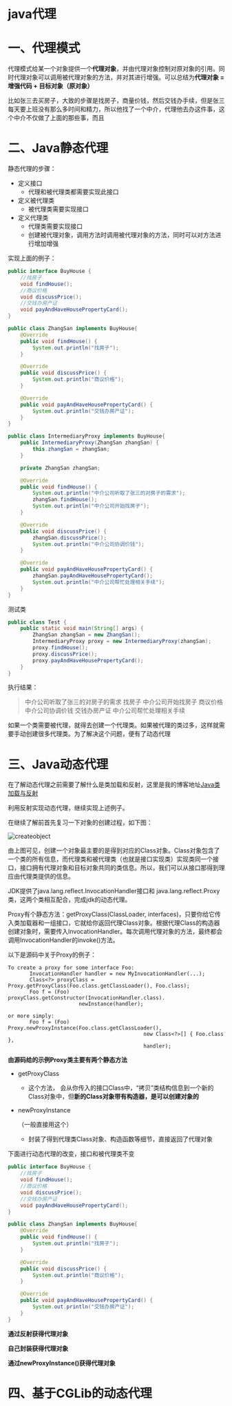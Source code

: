# java代理

# 一、代理模式

代理模式给某一个对象提供一个**代理对象**，并由代理对象控制对原对象的引用。同时代理对象可以调用被代理对象的方法，并对其进行增强。可以总结为**代理对象 = 增强代码 + 目标对象（原对象）**

比如张三去买房子，大致的步骤是找房子，商量价钱，然后交钱办手续，但是张三每天要上班没有那么多时间和精力，所以他找了一个中介，代理他去办这件事，这个中介不仅做了上面的那些事，而且

# 二、Java静态代理

静态代理的步骤：

- 定义接口
  - 代理和被代理类都需要实现此接口
- 定义被代理类
  - 被代理类需要实现接口
- 定义代理类
  - 代理类需要实现接口
  - 创建被代理对象，调用方法时调用被代理对象的方法，同时可以对方法进行增加增强

实现上面的例子：

```java
public interface BuyHouse {
    //找房子
    void findHouse();
    //商议价格
    void discussPrice();
    //交钱办房产证
    void payAndHaveHousePropertyCard();
}
```

```java
public class ZhangSan implements BuyHouse{
    @Override
    public void findHouse() {
        System.out.println("找房子");
    }

    @Override
    public void discussPrice() {
        System.out.println("商议价格");
    }

    @Override
    public void payAndHaveHousePropertyCard() {
        System.out.println("交钱办房产证");
    }
}
```

```java
public class IntermediaryProxy implements BuyHouse{
    public IntermediaryProxy(ZhangSan zhangSan) {
        this.zhangSan = zhangSan;
    }

    private ZhangSan zhangSan;

    @Override
    public void findHouse() {
        System.out.println("中介公司听取了张三的对房子的需求");
        zhangSan.findHouse();
        System.out.println("中介公司开始找房子");
    }

    @Override
    public void discussPrice() {
        zhangSan.discussPrice();
        System.out.println("中介公司协调价钱");
    }

    @Override
    public void payAndHaveHousePropertyCard() {
        zhangSan.payAndHaveHousePropertyCard();
        System.out.println("中介公司帮忙处理相关手续");
    }
}
```

测试类

```java
public class Test {
    public static void main(String[] args) {
        ZhangSan zhangSan = new ZhangSan();
        IntermediaryProxy proxy = new IntermediaryProxy(zhangSan);
        proxy.findHouse();
        proxy.discussPrice();
        proxy.payAndHaveHousePropertyCard();
    }
}
```

执行结果：

> 中介公司听取了张三的对房子的需求
> 找房子
> 中介公司开始找房子
> 商议价格
> 中介公司协调价钱
> 交钱办房产证
> 中介公司帮忙处理相关手续

如果一个类需要被代理，就得去创建一个代理类。如果被代理的类过多，这样就需要手动创建很多代理类。为了解决这个问题，便有了动态代理

# 三、Java动态代理

在了解动态代理之前需要了解什么是类加载和反射，这里是我的博客地址[Java类加载与反射](https://www.cnblogs.com/yhr520/p/12719529.html)

利用反射实现动态代理，继续实现上述例子。

在继续了解前首先复习一下对象的创建过程，如下图：

![createobject](https://mypic-12138.oss-cn-beijing.aliyuncs.com/blog/picgo/createobject.png)

由上图可见，创建一个对象最主要的是得到对应的Class对象。Class对象包含了一个类的所有信息，而代理类和被代理类（也就是接口实现类）实现类同一个接口，接口拥有代理对象和目标对象共同的类信息。所以，我们可以从接口那得到理应由代理类提供的信息。

JDK提供了java.lang.reflect.InvocationHandler接口和 java.lang.reflect.Proxy类，这两个类相互配合，完成jdk的动态代理。

Proxy有个静态方法：getProxyClass(ClassLoader, interfaces)，只要你给它传入类加载器和一组接口，它就给你返回代理Class对象。根据代理Class的构造器创建对象时，需要传入InvocationHandler。每次调用代理对象的方法，最终都会调用InvocationHandler的invoke()方法。



以下是源码中关于Proxy的例子：

~~~
To create a proxy for some interface Foo:
       InvocationHandler handler = new MyInvocationHandler(...);
       Class<?> proxyClass = Proxy.getProxyClass(Foo.class.getClassLoader(), Foo.class);
       Foo f = (Foo) proxyClass.getConstructor(InvocationHandler.class).
                       newInstance(handler);
   
or more simply:
       Foo f = (Foo) Proxy.newProxyInstance(Foo.class.getClassLoader(),
                                            new Class<?>[] { Foo.class },
                                            handler);
~~~

**由源码给的示例Proxy类主要有两个静态方法**

- getProxyClass

  - 这个方法， 会从你传入的接口Class中，“拷贝”类结构信息到一个新的Class对象中，但**新的Class对象带有构造器，是可以创建对象的**

- newProxyInstance

  （一般直接用这个）

  - 封装了得到代理类Class对象、构造函数等细节，直接返回了代理对象

下面进行动态代理的改变，接口和被代理类不变

```java
public interface BuyHouse {
    //找房子
    void findHouse();
    //商议价格
    void discussPrice();
    //交钱办房产证
    void payAndHaveHousePropertyCard();
}
```

```java
public class ZhangSan implements BuyHouse{
    @Override
    public void findHouse() {
        System.out.println("找房子");
    }

    @Override
    public void discussPrice() {
        System.out.println("商议价格");
    }

    @Override
    public void payAndHaveHousePropertyCard() {
        System.out.println("交钱办房产证");
    }
}
```

**通过反射获得代理对象**

**自己封装获得代理对象**

**通过newProxyInstance()获得代理对象**







# 四、基于CGLib的动态代理